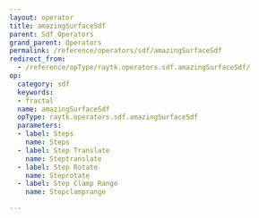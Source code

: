 ```yaml
---
layout: operator
title: amazingSurfaceSdf
parent: Sdf Operators
grand_parent: Operators
permalink: /reference/operators/sdf/amazingSurfaceSdf
redirect_from:
  - /reference/opType/raytk.operators.sdf.amazingSurfaceSdf/
op:
  category: sdf
  keywords:
  - fractal
  name: amazingSurfaceSdf
  opType: raytk.operators.sdf.amazingSurfaceSdf
  parameters:
  - label: Steps
    name: Steps
  - label: Step Translate
    name: Steptranslate
  - label: Step Rotate
    name: Steprotate
  - label: Step Clamp Range
    name: Stepclamprange

---
```

